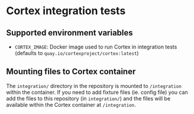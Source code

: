 # Cortex integration tests

## Supported environment variables

- `CORTEX_IMAGE`: Docker image used to run Cortex in integration tests (defaults to `quay.io/cortexproject/cortex:latest`)

## Mounting files to Cortex container

The `integration/` directory in the repository is mounted to `/integration` within the container.
If you need to add fixture files (ie. config file) you can add the files to this repository (in `integration/`)
and the files will be available within the Cortex container at `/integration`.
